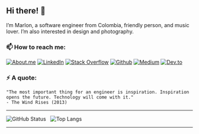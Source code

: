 ## Hi there! 👋 
I’m Marlon, a software engineer from Colombia, friendly person, and music lover. I’m also interested in design and photography.

### 📫 How to reach me:

[![About.me](https://img.shields.io/badge/website-000000?style=for-the-badge&logo=About.me&logoColor=White)](https://about.me/marlonlom)
[![LinkedIn](https://img.shields.io/badge/linkedin-%230077B5.svg?&style=for-the-badge&logo=linkedin&logoColor=white)](https://www.linkedin.com/in/marlonlom/)
[![Stack Overflow](https://img.shields.io/badge/-Stackoverflow-FE7A16?style=for-the-badge&logo=stack-overflow&logoColor=white)](https://stackoverflow.com/users/4608464/marlon-l%c3%b3pez)
[![Github](https://img.shields.io/badge/GitHub-%2312100E.svg?&style=for-the-badge&logo=Github&logoColor=white)](https://github.com/marlonlom)
[![Medium](https://img.shields.io/badge/medium-%2312100E.svg?&style=for-the-badge&logo=medium&logoColor=white)](https://medium.com/@marlonlom)
[![Dev.to](https://img.shields.io/badge/dev.to-0A0A0A?style=for-the-badge&logo=devdotto&logoColor=white)](https://dev.to/marlonlom)

### ⚡ A quote:
```
"The most important thing for an engineer is inspiration. Inspiration opens the future. Technology will come with it."
- The Wind Rises (2013)
```

<hr/>

![GitHub Status](https://github-readme-stats.vercel.app/api?username=marlonlom&hide=contribs&show_icons=true&count_private=true&theme=transparent)
&nbsp;&nbsp;![Top Langs](https://github-readme-stats.vercel.app/api/top-langs/?username=marlonlom&size_weight=0.5&count_weight=0.5&layout=compact&theme=transparent)

<hr/>

<!--
**marlonlom/marlonlom** is a ✨ _special_ ✨ repository because its `README.md` (this file) appears on your GitHub profile.

Here are some ideas to get you started:

- 🔭 I’m currently working on ...
- 🌱 I’m currently learning ...
- 👯 I’m looking to collaborate on ...
- 🤔 I’m looking for help with ...
- 💬 Ask me about ...
- 📫 How to reach me: ...
- 😄 Pronouns: ...
- ⚡ Fun fact: ...
-->
